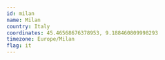```yaml
---
id: milan
name: Milan
country: Italy
coordinates: 45.46568676378953, 9.188460809998293
timezone: Europe/Milan
flag: it
---
```

